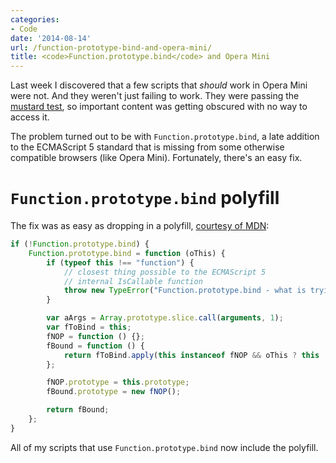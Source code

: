 ```yaml
---
categories:
- Code
date: '2014-08-14'
url: /function-prototype-bind-and-opera-mini/
title: <code>Function.prototype.bind</code> and Opera Mini
---
```


Last week I discovered that a few scripts that *should* work in Opera Mini were not. And they weren't just failing to work. They were passing the [mustard test](/ditching-jquery-for-vanilla-js/#cutting-the-mustard), so important content was getting obscured with no way to access it.

The problem turned out to be with `Function.prototype.bind`, a late addition to the ECMAScript 5 standard that is missing from some otherwise compatible browsers (like Opera Mini). Fortunately, there's an easy fix.


# `Function.prototype.bind` polyfill

The fix was as easy as dropping in a polyfill, [courtesy of MDN](https://developer.mozilla.org/en-US/docs/Web/JavaScript/Reference/Global_Objects/Function/bind#Compatibility):

```javascript
if (!Function.prototype.bind) {
	Function.prototype.bind = function (oThis) {
		if (typeof this !== "function") {
			// closest thing possible to the ECMAScript 5
			// internal IsCallable function
			throw new TypeError("Function.prototype.bind - what is trying to be bound is not callable");
		}

		var aArgs = Array.prototype.slice.call(arguments, 1);
		var fToBind = this;
		fNOP = function () {};
		fBound = function () {
			return fToBind.apply(this instanceof fNOP && oThis ? this : oThis, aArgs.concat(Array.prototype.slice.call(arguments)));
		};

		fNOP.prototype = this.prototype;
		fBound.prototype = new fNOP();

		return fBound;
	};
}
```

All of my scripts that use `Function.prototype.bind` now include the polyfill.
